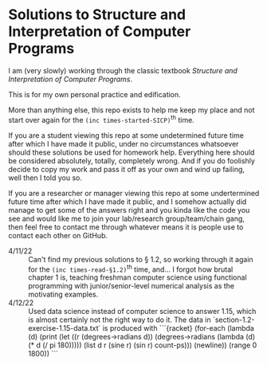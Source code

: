 # Solutions to Structure and Interpretation of Computer Programs

I am (very slowly) working through the classic textbook *Structure and Interpretation of Computer Programs*.

This is for my own personal practice and edification.

More than anything else, this repo exists to help me keep my place and not start over again for the `(inc times-started-SICP)`<sup>th</sup> time.

If you are a student viewing this repo at some undetermined future time after which I have made it public, under no circumstances whatsoever should these solutions be used for homework help. Everything here should be considered absolutely, totally, completely wrong. And if you do foolishly decide to copy my work and pass it off as your own and wind up failing, well then I told you so.

If you are a researcher or manager viewing this repo at some undertermined future time after which I have made it public, and I somehow actually did manage to get some of the answers right and you kinda like the code you see and would like me to join your lab/research group/team/chain gang, then feel free to contact me through whatever means it is people use to contact each other on GitHub.


<dl>
<dt>4/11/22</dt>
<dd>Can't find my previous solutions to &sect; 1.2, so working through it again for the <code>(inc times-read-&sect;1.2)</code><sup>th</sup> time, and... I forgot how brutal chapter 1 is, teaching freshman computer science using functional programming with junior/senior-level numerical analysis as the motivating examples.</dd>

<dt>4/12/22</dt>
<dd>Used data science instead of computer science to answer 1.15, which is almost certainly not the right way to do it. The data in `section-1.2-exercise-1.15-data.txt` is produced with ```{racket}
(for-each
 (lambda (d)
   (print
    (let ((r (degrees->radians d))
          (degrees->radians (lambda (d)
                              (* d (/ pi 180)))))
      (list d r (sine r) (sin r) count-ps)))
   (newline))
 (range 0 1800))
```
</dd>
</dl>

